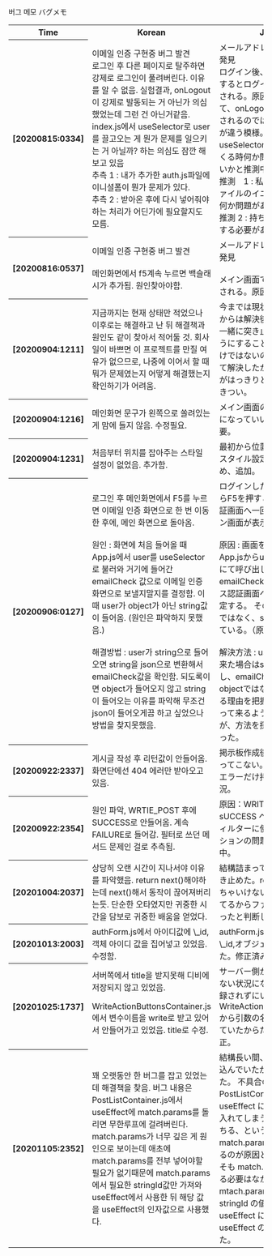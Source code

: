 버그 메모
バグメモ

<table>
  <tbody>
      <tr>
      <th>
        Time
      </th>
      <th>
        Korean
      </th>
      <th>
        Japanese
      </th>
    </tr>
    <tr>
      <th>
        [20200815:0334]
      </th>
      <td>
        이메일 인증 구현중 버그 발견<br>
        로그인 후 다른 페이지로 탈주하면 강제로 로그인이 풀려버린다. 이유를 알 수 없음. 실험결과, onLogout이 강제로 발동되는 거 아닌가 의심했었는데 그런 건 아닌거같음. index.js에서 useSelector로 user를 끌고오는 게 뭔가 문제를 일으키는 거 아닐까? 하는 의심도 잠깐 해보고 있음
        <br>
        추측  1 : 내가 추가한 auth.js파일에 이니셜폼이 뭔가 문제가 있다.
        <br>
        추측  2 : 받아온 후에 다시 넣어줘야하는 처리가 어딘가에 필요할지도 모름.
        <br>
      </td>
      <td>
        メールアドレス認証画面製造中発見<br>
        ログイン後、他のページへ遷移するとログインが強制的に解除される。原因不明。テストして、onLogoutが強制的に呼び出されるのではないかと、疑ったが違う模様。index.jsからuseSelectorでuserを持ち込んでくる時何か問題があるんじゃないかと推測中。<br>
        推測　1 : 私が追加したauth.jsファイルのイニシャルフォームに何か問題がある。
        <br>
        推測  2 : 持ち出した後また格納する必要があるかも知れない。
      </td>
    </tr>
    <tr>
      <th>
        [20200816:0537]
      </th>
      <td>
        이메일 인증 구현중 버그 발견<br>
        <br>
        메인화면에서 f5계속 누르면 백슬래시가 추가됨. 원인찾아야함.
      </td>
      <td>
        メールアドレス認証画面製造中発見<br><br>
        メイン画面でF5を押すと\が追加される。原因探す必要あり。
        <br>
      </td>
    </tr>
    <tr>
      <th>
        [20200904:1211]
      </th>
      <td>
        지금까지는 현재 상태만 적었으나 이후로는 해결하고 난 뒤 해결책과 원인도 같이 찾아서 적어둘 것. 회사일이 바쁘면 이 프로젝트를 만질 여유가 없으므로, 나중에 이어서 할 때 뭐가 문제였는지 어떻게 해결했는지 확인하기가 어려움.
      </td>
      <td>
       今までは現状だけ書いたが、後からは解決後の解決法と原因も一緒に突き止めて書いておくようにすること。何時もやれるわけではないので後からどうやって解決したか、何が問題なのかがはっきりと書かれていないときつい。
      </td>
    </tr>
    <tr>
      <th>
        [20200904:1216]
      </th>
      <td>
        메인화면 문구가 왼쪽으로 쏠려있는 게 맘에 들지 않음. 수정필요.
      </td>
      <td>
       メイン画面のタイトルが左寄せになっていいるため、修正必要。
      </td>
    </tr>
    <tr>
      <th>
        [20200904:1231]
      </th>
      <td>
        처음부터 위치를 잡아주는 스타일 설정이 없었음. 추가함.
      </td>
      <td>
       最初から位置を指定してくれるスタイル設定がいなかったため、追加。
      </td>
    </tr>    
    <tr>
      <th>
        [20200906:0127]
      </th>
      <td>
        로그인 후 메인화면에서 F5를 누르면 이메일 인증 화면으로 한 번 이동한 후에, 메인 화면으로 돌아옴.<br><br>
        원인 : 화면에 처음 들어올 때 App.js에서 user를 useSelector로 불러와 거기에 들어간 emailCheck 값으로 이메일 인증 화면으로 보낼지말지를 결정함.
이 때 user가 object가 아닌 string값이 들어옴. (원인은 파악하지 못했음.)<br><br>
        해결방법 : user가 string으로 들어오면 string을 json으로 변환해서 emailCheck값을 확인함. 되도록이면 object가 들어오지 않고 string이 들어오는 이유를 파악해 무조건 json이 들어오게끔 하고 싶었으나 방법을 찾지못했음.
      </td>
      <td>
      ログインした後にメイン画面からF5を押すとメールアドレス認証画面へ一回遷移してからメイン画面が表示される。<br><br>
原因 : 画面を初回表示する時、App.jsからuserをuserSelectorにて呼び出し、userのemailCheckの値でメールアドレス認証画面へ送るか、否かを決定する。
その時、userがobjectではなく、stringとして入って来ている。（原因把握出来ず）<br><br>
        解決方法 : userがstringで入って来た場合はstringをjsonに変換し、emailCheckを確認する。objectではなくstringが入ってくる理由を把握し、必ずjsonが入って来るようにしたかったのだが、方法を探すことが出来なかった。
      </td>
    </tr>
    <tr>
    <th>
    [20200922:2337]
    </th>
    <td>
    게시글 작성 후 리턴값이 안들어옴. 화면단에선 404 에러만 받아오고 있음. 
    </td>
    <td>掲示板作成後、リターン値が帰ってこない。画面側からは404エラーだけ持って来ている状況。
    </td>
    </tr>
    <tr>
    <th>
    [20200922:2354]
    </th>
    <td>
    원인 파악, WRTIE_POST 후에 SUCCESS로 안들어옴. 계속 FAILURE로 들어감. 필터로 쓰던 메서드 문제인 걸로 추측됨.
    </td>
    <td>
    原因：WRITE_POST 後に sUCCESS へ入ってこない。フィルターに使っているファンクションの問題じゃないか推測中。
    </td>
    </tr>
    <tr>
    <th>
    [20201004:2037]
    </th>
    <td>
    상당히 오랜 시간이 지나서야 이유를 파악했음. return next()해야하는데 next()해서 동작이 끊어져버리는듯. 단순한 오타였지만 귀중한 시간을 담보로 귀중한 배움을 얻었다.
    </td>
    <td>
結構詰まっていたが、理由は突き止めた。return next()しなくちゃいけないのにただ next()してるからファンクションが終わったと判断した模様。
    </td>
    </tr>
    <tr>
    <th>
[20201013:2003]    
    </th>
    <td>
    authForm.js에서 아이디값에 \_id, 객체 아이디 값을 집어넣고 있었음. 수정함.
    </td>
    <td>
    authForm.js から StringId に\_id,オブジェクト ID を入れていた。修正済み。
    </td>
    </tr>
    <tr>
    <th>
    [20201025:1737]
    </th>
    <td>
    서버쪽에서 title을 받지못해 디비에 저장되지 않고 있었음.

WriteActionButtonsContainer.js에서 변수이름을 write로 받고 있어서 안들어가고 있었음.
title로 수정.

</td>
<td>
サーバー側から title を貰っていない状況になっていて DB に登録されずにいた。
WriteActionButtonsContainer.js から引数の名前を write で貰っていたからだった。
title に修正。
</td>
</tr>
  <tr>
  <th>
  [20201105:2352]
  </th>
  <td>
  꽤 오랫동안 한 버그를 잡고 있었는데 해결책을 찾음.
버그 내용은 PostListContainer.js에서 useEffect에 match.params를 돌리면 무한루프에 걸려버린다.
match.params가 너무 깊은 게 원인으로 보이는데 애초에 match.params를 전부 넣어야할 필요가 없기때문에
match.params에서 필요한 stringId값만 가져와 useEffect에서 사용한 뒤 해당 값을 useEffect의 인자값으로 사용했다.
  </td>
  <td>
  結構長い間、一つのバグに取り込んでいたが、ようやく解決した。
不具合の内容は PostListContainer.js から useEffect に match.params を入れてしまうと無限ルーフに落ちる、ということ。
match.params の構造が深すぎるのが原因とみているが、そもそも match.params を全部入れる必要はなかったので、
mtach.params に必要な stringId の値だけ持ってきて useEffect に使ったあと、useEffect の値を引数に渡した。
  </td>
  </tr>
  </tbody>
<table>
